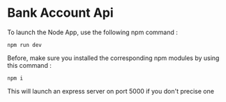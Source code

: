 # Bank Account Api

To launch the Node App, use the following npm command :

`npm run dev`

Before, make sure you installed the corresponding npm modules by using this command : 

`npm i`

This will launch an express server on port 5000 if you don't precise one
